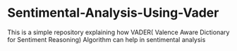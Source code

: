 # Sentimental-Analysis-Using-Vader
This is a simple repository explaining how VADER( Valence Aware Dictionary for Sentiment Reasoning) Algorithm can help in sentimental analysis 
